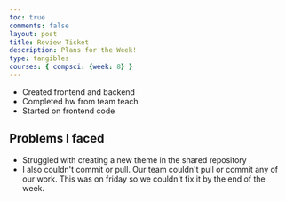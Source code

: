```yaml
---
toc: true
comments: false
layout: post
title: Review Ticket
description: Plans for the Week!
type: tangibles
courses: { compsci: {week: 8} }
---
```


- Created frontend and backend
- Completed hw from team teach
- Started on frontend code

## Problems I faced
- Struggled with creating a new theme in the shared repository
- I also couldn't commit or pull. Our team couldn't pull or commit any of our work. This was on friday so we couldn't fix it by the end of the week.